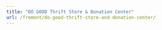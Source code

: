 ```yaml
---
title: "DO GOOD Thrift Store & Donation Center"
url: /fremont/do-good-thrift-store-and-donation-center/
---
```

